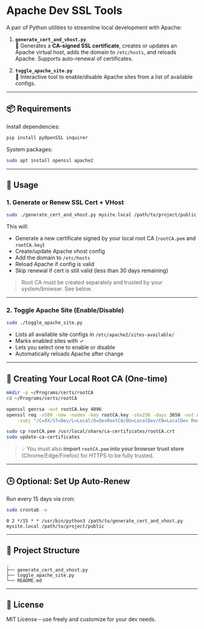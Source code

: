 # Apache Dev SSL Tools

A pair of Python utilities to streamline local development with Apache:

1. **`generate_cert_and_vhost.py`**  
   🔐 Generates a **CA-signed SSL certificate**, creates or updates an Apache virtual host, adds the domain to `/etc/hosts`, and reloads Apache. Supports auto-renewal of certificates.

2. **`toggle_apache_site.py`**  
   🔁 Interactive tool to enable/disable Apache sites from a list of available configs.

---

## 📦 Requirements

Install dependencies:

```bash
pip install pyOpenSSL inquirer
```

System packages:

```bash
sudo apt install openssl apache2
```

---

## 🧰 Usage

### 1. Generate or Renew SSL Cert + VHost

```bash
sudo ./generate_cert_and_vhost.py mysite.local /path/to/project/public
```

This will:
- Generate a new certificate signed by your local root CA (`rootCA.pem` and `rootCA.key`)
- Create/update Apache vhost config
- Add the domain to `/etc/hosts`
- Reload Apache if config is valid
- Skip renewal if cert is still valid (less than 30 days remaining)

> Root CA must be created separately and trusted by your system/browser. See below.

---

### 2. Toggle Apache Site (Enable/Disable)

```bash
sudo ./toggle_apache_site.py
```

- Lists all available site configs in `/etc/apache2/sites-available/`
- Marks enabled sites with ✓
- Lets you select one to enable or disable
- Automatically reloads Apache after change

---

## 🔐 Creating Your Local Root CA (One-time)

```bash
mkdir -p ~/Programs/certs/rootCA
cd ~/Programs/certs/rootCA

openssl genrsa -out rootCA.key 4096
openssl req -x509 -new -nodes -key rootCA.key -sha256 -days 3650 -out rootCA.pem \
    -subj "/C=XX/ST=Dev/L=Local/O=DevRootCA/OU=LocalDev/CN=LocalDev Root CA"

sudo cp rootCA.pem /usr/local/share/ca-certificates/rootCA.crt
sudo update-ca-certificates
```

> 💡 You must also **import `rootCA.pem` into your browser trust store** (Chrome/Edge/Firefox) for HTTPS to be fully trusted.

---

## 🕒 Optional: Set Up Auto-Renew

Run every 15 days via cron:

```bash
sudo crontab -e
```

```cron
0 2 */15 * * /usr/bin/python3 /path/to/generate_cert_and_vhost.py mysite.local /path/to/project/public
```

---

## 📂 Project Structure

```
.
├── generate_cert_and_vhost.py
├── toggle_apache_site.py
└── README.md
```

---

## 💬 License

MIT License – use freely and customize for your dev needs.


